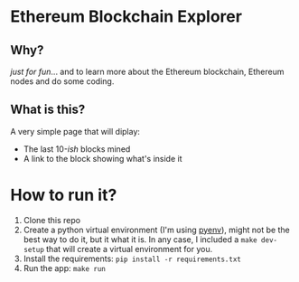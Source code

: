 # Ethereum Blockchain Explorer

## Why?
_just for fun_... and to learn more about the Ethereum blockchain, Ethereum
nodes and do some coding.

## What is this?
A very simple page that will diplay:
- The last 10-_ish_ blocks mined
- A link to the block showing what's inside it

# How to run it?
1. Clone this repo
1. Create a python virtual environment (I'm using [pyenv](https://github.com/pyenv/pyenv)), might not be the best way to do it, but it what it is. In any case, I included a `make dev-setup` that will create a virtual environment for you.
1. Install the requirements: `pip install -r requirements.txt`
1. Run the app: `make run`

